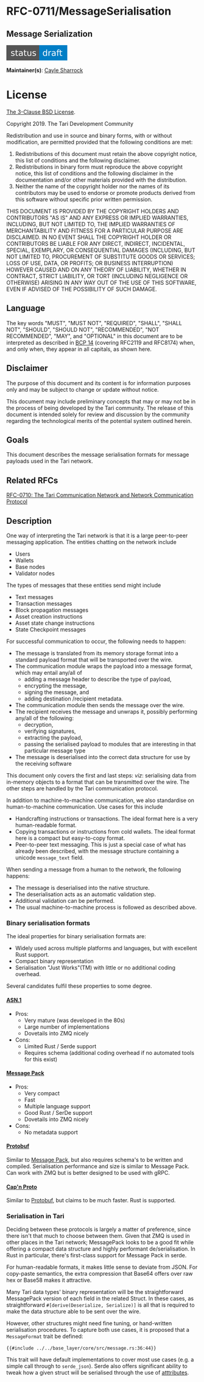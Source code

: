 # RFC-0711/MessageSerialisation

## Message Serialization

![status: draft](theme/images/status-draft.svg)

**Maintainer(s)**: [Cayle Sharrock](https://github.com/CjS77)

# License

[ The 3-Clause BSD License](https://opensource.org/licenses/BSD-3-Clause).

Copyright 2019. The Tari Development Community

Redistribution and use in source and binary forms, with or without modification, are permitted provided that the
following conditions are met:

1. Redistributions of this document must retain the above copyright notice, this list of conditions and the following
   disclaimer.
2. Redistributions in binary form must reproduce the above copyright notice, this list of conditions and the following
   disclaimer in the documentation and/or other materials provided with the distribution.
3. Neither the name of the copyright holder nor the names of its contributors may be used to endorse or promote products
   derived from this software without specific prior written permission.

THIS DOCUMENT IS PROVIDED BY THE COPYRIGHT HOLDERS AND CONTRIBUTORS "AS IS" AND ANY EXPRESS OR IMPLIED WARRANTIES,
INCLUDING, BUT NOT LIMITED TO, THE IMPLIED WARRANTIES OF MERCHANTABILITY AND FITNESS FOR A PARTICULAR PURPOSE ARE
DISCLAIMED. IN NO EVENT SHALL THE COPYRIGHT HOLDER OR CONTRIBUTORS BE LIABLE FOR ANY DIRECT, INDIRECT, INCIDENTAL,
SPECIAL, EXEMPLARY, OR CONSEQUENTIAL DAMAGES (INCLUDING, BUT NOT LIMITED TO, PROCUREMENT OF SUBSTITUTE GOODS OR
SERVICES; LOSS OF USE, DATA, OR PROFITS; OR BUSINESS INTERRUPTION) HOWEVER CAUSED AND ON ANY THEORY OF LIABILITY,
WHETHER IN CONTRACT, STRICT LIABILITY, OR TORT (INCLUDING NEGLIGENCE OR OTHERWISE) ARISING IN ANY WAY OUT OF THE USE OF
THIS SOFTWARE, EVEN IF ADVISED OF THE POSSIBILITY OF SUCH DAMAGE.

## Language

The key words "MUST", "MUST NOT", "REQUIRED", "SHALL", "SHALL NOT", "SHOULD", "SHOULD NOT", "RECOMMENDED",
"NOT RECOMMENDED", "MAY", and "OPTIONAL" in this document are to be interpreted as described in
[BCP 14](https://tools.ietf.org/html/bcp14) (covering RFC2119 and RFC8174) when, and only when, they appear in all capitals, as
shown here.

## Disclaimer

The purpose of this document and its content is for information purposes only and may be subject to change or update
without notice.

This document may include preliminary concepts that may or may not be in the process of being developed by the Tari
community. The release of this document is intended solely for review and discussion by the community regarding the
technological merits of the potential system outlined herein.

## Goals

This document describes the message serialisation formats for message payloads used in the Tari network.

## Related RFCs

[RFC-0710: The Tari Communication Network and Network Communication Protocol](RFC-0170_NetworkCommunicationProtocol.md)

## Description

One way of interpreting the Tari network is that it is a large peer-to-peer messaging application. The entities chatting
on the network include

* Users
* Wallets
* Base nodes
* Validator nodes

The types of messages that these entities send might include

* Text messages
* Transaction messages
* Block propagation messages
* Asset creation instructions
* Asset state change instructions
* State Checkpoint messages

For successful communication to occur, the following needs to happen:

* The message is translated from its memory storage format into a standard payload format that will be transported over
  the wire.
* The communication module wraps the payload into a message format, which may entail any/all of
  * adding a message header to describe the type of payload,
  * encrypting the message,
  * signing the message, and
  * adding destination /recipient metadata.
* The communication module then sends the message over the wire.
* The recipient receives the message and unwraps it, possibly performing any/all of the following:
  * decryption,
  * verifying signatures,
  * extracting the payload,
  * passing the serialised payload to modules that are interesting in that particular message type
* The message is deserialised into the correct data structure for use by the receiving software

This document only covers the first and last steps: _viz_: serialising data from in-memory objects to a format that can
be transmitted over the wire. The other steps are handled by the Tari communication protocol.

In addition to machine-to-machine communication, we also standardise on human-to-machine communication. Use cases for
this include

* Handcrafting instructions or transactions. The ideal format here is a very human-readable format.
* Copying transactions or instructions from cold wallets. The ideal format here is a compact but easy-to-copy format.
* Peer-to-peer text messaging. This is just a special case of what has already been described, with the message
  structure containing a unicode `message_text` field.

When sending a message from a human to the network, the following happens:

* The message is deserialised into the native structure.
* The deserialisation acts as an automatic validation step.
* Additional validation can be performed.
* The usual machine-to-machine process is followed as described above.

### Binary serialisation formats

The ideal properties for binary serialisation formats are:

* Widely used across multiple platforms and languages, but with excellent Rust support.
* Compact binary representation
* Serialisation "Just Works"(TM) with little or no additional coding overhead.

Several candidates fulfil these properties to some degree.

#### [ASN.1](http://www.itu.int/ITU-T/asn1/index.html)

* Pros:
  * Very mature (was developed in the 80s)
  * Large number of implementations
  * Dovetails into ZMQ nicely
* Cons:
  * Limited Rust / Serde support
  * Requires schema (additional coding overhead if no automated tools for this exist)


#### [Message Pack](http://msgpack.org/)

* Pros:
  * Very compact
  * Fast
  * Multiple language support
  * Good Rust / SerDe support
  * Dovetails into ZMQ nicely
* Cons:
  * No metadata support

#### [Protobuf](https://code.google.com/p/protobuf/)

Similar to [Message Pack](#message-pack), but also requires schema's to be written and compiled. Serialisation performance and size
is similar to Message Pack. Can work with ZMQ but is better designed to be used with gRPC.

#### [Cap'n Proto](http://kentonv.github.io/capnproto/)

Similar to [Protobuf](#protobuf), but claims to be much faster. Rust is supported.

### Serialisation in Tari

Deciding between these protocols is largely a matter of preference, since there isn't that much to choose between them.
Given that ZMQ is used in other places in the Tari network; MessagePack looks to be a good fit while offering a compact
data structure and highly performant de/serialisation. In Rust in particular, there's first-class support for Message
Pack in serde.

For human-readable formats, it makes little sense to deviate from JSON. For copy-paste semantics, the extra compression
that Base64 offers over raw hex or Base58 makes it attractive.

Many Tari data types' binary representation will be the straightforward MessagePack version of each field in the related
Struct. In these cases, as straightforward `#[derive(Deserialize, Serialize)]` is all that is required to make the data
structure able to be sent over the wire.

However, other structures might need fine tuning, or hand-written serialisation procedures. To capture both use cases,
it is proposed that a `MessageFormat` trait be defined:

```
{{#include ../../base_layer/core/src/message.rs:36:44}}
```

This trait will have default implementations to cover most use cases (e.g. a simple call through to `serde_json`). Serde
also offers significant ability to tweak how a given struct will be serialised through the use of
[atttributes](https://serde.rs/attributes.html).
